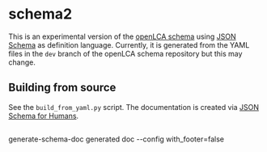 # schema2

This is an experimental version of the [openLCA
schema](https://github.com/GreenDelta/olca-schema) using [JSON
Schema](https://json-schema.org) as definition language. Currently, it is
generated from the YAML files in the `dev` branch of the openLCA schema
repository but this may change.

## Building from source

See the `build_from_yaml.py` script. The documentation is created via
[JSON Schema for Humans](https://github.com/coveooss/json-schema-for-humans).

##

generate-schema-doc generated doc --config with_footer=false
